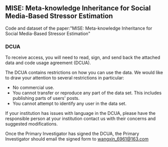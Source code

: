 ## MISE: Meta-knowledge Inheritance for Social Media-Based Stressor Estimation
Code and dataset of the paper:"MISE: Meta-knowledge Inheritance for Social Media-Based Stressor Estimation"

### DCUA
To receive access, you will need to read, sign, and send back the attached data and code usage agreement (DCUA).

The DCUA contains restrictions on how you can use the data. We would like to draw your attention to several restrictions in particular:

- No commercial use.
- You cannot transfer or reproduce any part of the data set. This includes publishing parts of users' posts.
- You cannot attempt to identify any user in the data set.

If your institution has issues with language in the DCUA, please have the responsible person at your institution contact us with their concerns and suggested modifications.

Once the Primary Investigator has signed the DCUA, the Primary Investigator should email the signed form to wangxin_6961@163.com
